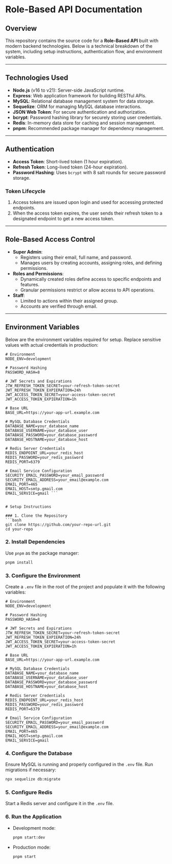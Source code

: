 
# Role-Based API Documentation

## Overview
This repository contains the source code for a **Role-Based API** built with modern backend technologies. Below is a technical breakdown of the system, including setup instructions, authentication flow, and environment variables.

---

## Technologies Used
- **Node.js** (v16 to v21): Server-side JavaScript runtime.
- **Express**: Web application framework for building RESTful APIs.
- **MySQL**: Relational database management system for data storage.
- **Sequelize**: ORM for managing MySQL database interactions.
- **JSON Web Token**: For secure authentication and authorization.
- **bcrypt**: Password hashing library for securely storing user credentials.
- **Redis**: In-memory data store for caching and session management.
- **pnpm**: Recommended package manager for dependency management.

---

## Authentication
- **Access Token**: Short-lived token (1 hour expiration).
- **Refresh Token**: Long-lived token (24-hour expiration).
- **Password Hashing**: Uses `bcrypt` with 8 salt rounds for secure password storage.

### Token Lifecycle
1. Access tokens are issued upon login and used for accessing protected endpoints.
2. When the access token expires, the user sends their refresh token to a designated endpoint to get a new access token.

---

## Role-Based Access Control
- **Super Admin**:
  - Registers using their email, full name, and password.
  - Manages users by creating accounts, assigning roles, and defining permissions.
- **Roles and Permissions**:
  - Dynamically created roles define access to specific endpoints and features.
  - Granular permissions restrict or allow access to API operations.
- **Staff**:
  - Limited to actions within their assigned group.
  - Accounts are verified through email.

---

## Environment Variables
Below are the environment variables required for setup. Replace sensitive values with actual credentials in production:

```dotenv
# Environment
NODE_ENV=development

# Password Hashing
PASSWORD_HASH=8

# JWT Secrets and Expirations
JTW_REFRESH_TOKEN_SECRET=your-refresh-token-secret
JWT_REFRESH_TOKEN_EXPIERATION=24h
JWT_ACCESS_TOKEN_SECRET=your-access-token-secret
JWT_ACCESS_TOKEN_EXPIERATION=1h

# Base URL
BASE_URL=https://your-app-url.example.com

# MySQL Database Credentials
DATABASE_NAME=your_database_name
DATABASE_USERNAME=your_database_user
DATABASE_PASSWORD=your_database_password
DATABASE_HOSTNAME=your_database_host

# Redis Server Credentials
REDIS_ENDPOINT_URL=your_redis_host
REDIS_PASSWORD=your_redis_password
REDIS_PORT=6379

# Email Service Configuration
SECURITY_EMAIL_PASSWORD=your_email_password
SECURITY_EMAIL_ADDRESS=your_email@example.com
EMAIL_PORT=465
EMAIL_HOST=smtp.gmail.com
EMAIL_SERVICE=gmail ```


# Setup Instructions

### 1. Clone the Repository
```bash
git clone https://github.com/your-repo-url.git
cd your-repo
```

### 2. Install Dependencies
Use `pnpm` as the package manager:
```bash
pnpm install
```

### 3. Configure the Environment
Create a `.env` file in the root of the project and populate it with the following variables:

```dotenv
# Environment
NODE_ENV=development

# Password Hashing
PASSWORD_HASH=8

# JWT Secrets and Expirations
JTW_REFRESH_TOKEN_SECRET=your-refresh-token-secret
JWT_REFRESH_TOKEN_EXPIERATION=24h
JWT_ACCESS_TOKEN_SECRET=your-access-token-secret
JWT_ACCESS_TOKEN_EXPIERATION=1h

# Base URL
BASE_URL=https://your-app-url.example.com

# MySQL Database Credentials
DATABASE_NAME=your_database_name
DATABASE_USERNAME=your_database_user
DATABASE_PASSWORD=your_database_password
DATABASE_HOSTNAME=your_database_host

# Redis Server Credentials
REDIS_ENDPOINT_URL=your_redis_host
REDIS_PASSWORD=your_redis_password
REDIS_PORT=6379

# Email Service Configuration
SECURITY_EMAIL_PASSWORD=your_email_password
SECURITY_EMAIL_ADDRESS=your_email@example.com
EMAIL_PORT=465
EMAIL_HOST=smtp.gmail.com
EMAIL_SERVICE=gmail
```

### 4. Configure the Database
Ensure MySQL is running and properly configured in the `.env` file. Run migrations if necessary:
```bash
npx sequelize db:migrate
```

### 5. Configure Redis
Start a Redis server and configure it in the `.env` file.

### 6. Run the Application
- Development mode:
  ```bash
  pnpm start:dev
  ```
- Production mode:
  ```bash
  pnpm start
  


